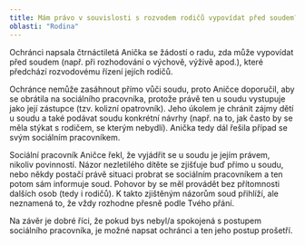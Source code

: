 ```yaml
---
title: Mám právo v souvislosti s rozvodem rodičů vypovídat před soudem?
oblasti: "Rodina"
---
```


<p>Ochránci napsala čtrnáctiletá Anička se žádostí o radu, zda může vypovídat před soudem (např. při rozhodování o výchově, výživě apod.), které předchází rozvodovému řízení jejích rodičů. </p><p>Ochránce nemůže zasáhnout přímo vůči soudu, proto Aničce doporučil, aby se obrátila na sociálního pracovníka, protože právě ten u soudu vystupuje jako její zástupce (tzv. kolizní opatrovník). Jeho úkolem je chránit zájmy dětí u soudu a také podávat soudu konkrétní návrhy (např. na to, jak často by se měla stýkat s rodičem, se kterým nebydlí). Anička tedy dál řešila případ se svým sociálním pracovníkem. </p><p>Sociální pracovník Aničce řekl, že vyjádřit se u soudu je jejím právem, nikoliv povinností. Názor nezletilého dítěte se zjišťuje buď přímo u soudu, nebo někdy postačí právě situaci probrat se sociálním pracovníkem a ten potom sám informuje soud. Pohovor by se měl provádět bez přítomnosti dalších osob (tedy i rodičů). K takto zjištěným názorům soud přihlíží, ale neznamená to, že vždy rozhodne přesně podle Tvého přání.</p><p>Na závěr je dobré říci, že pokud bys nebyl/a spokojená s postupem sociálního pracovníka, je možné napsat ochránci a ten jeho postup prošetří. </p></div>

